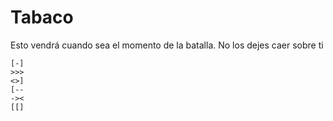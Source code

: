 # Tabaco
 Esto vendrá cuando sea el momento de la batalla. No los dejes caer sobre ti
 
 ```brainfuck
[-]
>>>
<>]
[--
-><
[[]
 ```
